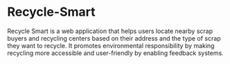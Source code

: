 # Recycle-Smart
Recycle Smart is a web application that helps users locate nearby scrap buyers and recycling centers based on their address and the type of scrap they want to recycle. It promotes environmental responsibility by making recycling more accessible and user-friendly by enabling feedback systems.
